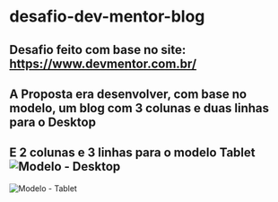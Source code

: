 # desafio-dev-mentor-blog
## Desafio feito com base no site: https://www.devmentor.com.br/
## A Proposta era desenvolver, com base no modelo, um blog com 3 colunas e duas linhas para o Desktop
## E 2 colunas e 3 linhas para o modelo Tablet![Modelo - Desktop](https://user-images.githubusercontent.com/64253043/177337835-cdda3a63-5f31-46ca-9f06-9f8b5c03fa93.png)
![Modelo - Tablet](https://user-images.githubusercontent.com/64253043/177337847-522057e3-ccce-4b04-83c7-69742feccf47.png)
